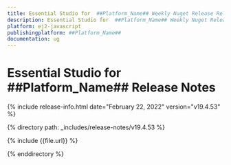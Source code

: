 ```yaml
---
title: Essential Studio for  ##Platform_Name## Weekly Nuget Release Release Notes  
description: Essential Studio for  ##Platform_Name## Weekly Nuget Release Release Notes  
platform: ej2-javascript
publishingplatform: ##Platform_Name##
documentation: ug
---
```


# Essential Studio for  ##Platform_Name##  Release Notes  

{% include release-info.html date="February 22, 2022"  version="v19.4.53" %} 

{% directory path: _includes/release-notes/v19.4.53 %}

{% include {{file.url}} %}

{% enddirectory %}
